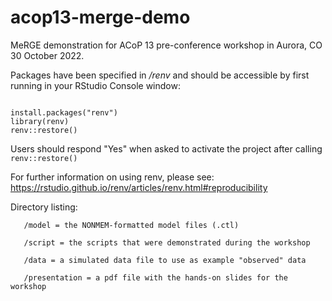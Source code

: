 # acop13-merge-demo
MeRGE demonstration for ACoP 13 pre-conference workshop in Aurora, CO 30 October 2022.

Packages have been specified in _/renv_ and should be accessible by first running in your RStudio Console window:


~~~ 

install.packages("renv")
library(renv)
renv::restore()  

~~~

Users should respond "Yes" when asked to activate the project after calling `renv::restore()`

For further information on using renv, please see: https://rstudio.github.io/renv/articles/renv.html#reproducibility

Directory listing:

~~~
   /model = the NONMEM-formatted model files (.ctl)

   /script = the scripts that were demonstrated during the workshop
   
   /data = a simulated data file to use as example "observed" data
   
   /presentation = a pdf file with the hands-on slides for the workshop
